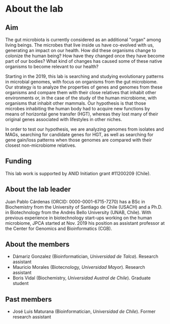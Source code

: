 # About the lab

## Aim

The gut microbiota is currently considered as an additional "organ" among living beings. The microbes that live inside us have co-evolved with us, generating an impact on our health. How did these organisms change to colonize the human being? How have they changed once they have become part of our bodies? What kind of changes has caused some of these native organisms to become relevant to our health?

Starting in the 2019, this lab is searching and studying evolutionary patterns in microbial genomes, with focus on organisms from the gut microbiome. Our strategy is to analyze the properties of genes and genomes from these organisms and compare them with their close relatives that inhabit other environments or, in the case of the study of the human microbiome, with organisms that inhabit other mammals. Our hypothesis is that those microbes inhabiting the human body had to acquire new functions by means of horizontal gene transfer (HGT), whereas they lost many of their original genes associated with lifestyles in other niches.

In order to test our hypothesis, we are analyzing genomes from isolates and MAGs, searching for candidate genes for HGT, as well as searching for gene gain/loss patterns when those genomes are compared with their closest non-microbiome relatives.

## Funding

This lab work is supported by ANID Initiation grant #11200209 (Chile).

## About the lab leader

Juan Pablo Cárdenas (ORCID: 0000-0001-6715-7270) has a BSc in Biochemistry from the University of Santiago de Chile (USACH) and a Ph.D. in Biotechnology from the Andrés Bello University (UNAB, Chile). With previous experience in biotechnology start-ups working on the human microbiome, JPCA started at Nov. 2019 his position as assistant professor at the Center for Genomics and Bioinformatics (CGB). 

## About the members

 * Dámariz Gonzalez (Bioinformatician, _Universidad de Talca_). Research assistant
 * Mauricio Morales (Biotecnology, _Universidad Mayor_). Research assistant
 * Boris Vidal (Biochemistry, _Universidad Austral de Chile_). Graduate student

## Past members

 * José Luis Maturana (Bioinformatician, _Universidad de Chile_). Former research assistant
